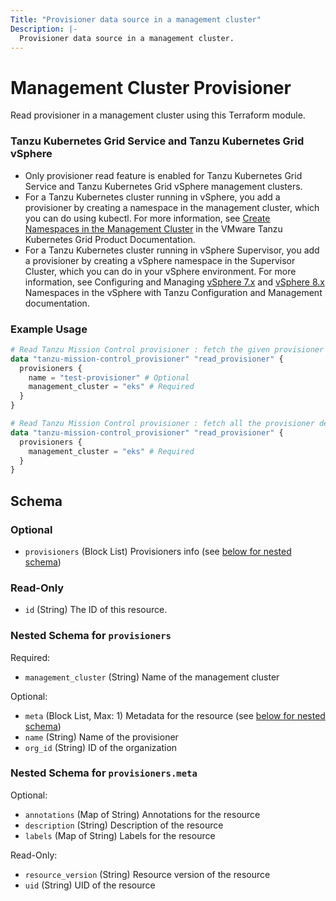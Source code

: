 ```yaml
---
Title: "Provisioner data source in a management cluster"
Description: |-
  Provisioner data source in a management cluster.
---
```


# Management Cluster Provisioner

Read provisioner in a management cluster using this Terraform module.

### Tanzu Kubernetes Grid Service and Tanzu Kubernetes Grid vSphere
- Only provisioner read feature is enabled for Tanzu Kubernetes Grid Service and Tanzu Kubernetes Grid vSphere management clusters.
- For a Tanzu Kubernetes cluster running in vSphere, you add a provisioner by creating
  a namespace in the management cluster, which you can do using kubectl.
  For more information, see [Create Namespaces in the Management Cluster][create-namespaces-in-the-management-cluster] in the VMware Tanzu Kubernetes Grid Product Documentation.
- For a Tanzu Kubernetes cluster running in vSphere Supervisor, you add a provisioner by creating
  a vSphere namespace in the Supervisor Cluster, which you can do in your vSphere environment.
  For more information, see Configuring and Managing [vSphere 7.x][vsphere-7.x] and  [vSphere 8.x][vsphere-8.x] Namespaces in the vSphere with
  Tanzu Configuration and Management documentation.

[create-namespaces-in-the-management-cluster]: https://techdocs.broadcom.com/us/en/vmware-tanzu/standalone-components/tanzu-kubernetes-grid/2-5/tkg/mgmt-manage-index.html
[vsphere-7.x]: https://techdocs.broadcom.com/us/en/vmware-cis/vsphere/vsphere-supervisor/7-0/vsphere-with-tanzu-configuration-and-management-7-0.html
[vsphere-8.x]: https://techdocs.broadcom.com/us/en/vmware-cis/vsphere/vsphere-supervisor/8-0/vsphere-supervisor-services-and-workloads-8-0.html

### Example Usage

```terraform
# Read Tanzu Mission Control provisioner : fetch the given provisioner details
data "tanzu-mission-control_provisioner" "read_provisioner" {
  provisioners {
    name = "test-provisioner" # Optional
    management_cluster = "eks" # Required
  }
}

# Read Tanzu Mission Control provisioner : fetch all the provisioner details for the given management cluster
data "tanzu-mission-control_provisioner" "read_provisioner" {
  provisioners {
    management_cluster = "eks" # Required
  }
}
```

<!-- schema generated by tfplugindocs -->
## Schema

### Optional

- `provisioners` (Block List) Provisioners info (see [below for nested schema](#nestedblock--provisioners))

### Read-Only

- `id` (String) The ID of this resource.

<a id="nestedblock--provisioners"></a>
### Nested Schema for `provisioners`

Required:

- `management_cluster` (String) Name of the management cluster

Optional:

- `meta` (Block List, Max: 1) Metadata for the resource (see [below for nested schema](#nestedblock--provisioners--meta))
- `name` (String) Name of the provisioner
- `org_id` (String) ID of the organization

<a id="nestedblock--provisioners--meta"></a>
### Nested Schema for `provisioners.meta`

Optional:

- `annotations` (Map of String) Annotations for the resource
- `description` (String) Description of the resource
- `labels` (Map of String) Labels for the resource

Read-Only:

- `resource_version` (String) Resource version of the resource
- `uid` (String) UID of the resource